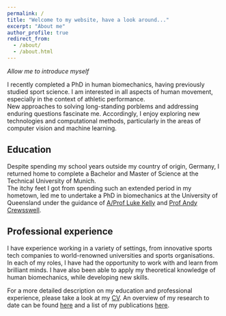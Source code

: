 ```yaml
---
permalink: /
title: "Welcome to my website, have a look around..."
excerpt: "About me"
author_profile: true
redirect_from: 
  - /about/
  - /about.html
---
```


*Allow me to introduce myself*

I recently completed a PhD in human biomechanics, having previously studied sport science. I am interested in all aspects of human movement, especially in the context of athletic performance.  
New approaches to solving long-standing porblems and addressing enduring questions fascinate me. Accordingly, I enjoy exploring new technologies and computational methods, particularly in the areas of computer vision and machine learning.

Education
------

Despite spending my school years outside my country of origin, Germany, I returned home to complete a Bachelor and Master of Science at the Technical University of Munich.  
The itchy feet I got from spending such an extended period in my hometown, led me to undertake a PhD in biomechanics at the University of Queensland under the guidance of [A/Prof Luke Kelly](https://scholar.google.com.au/citations?user=4oen8loAAAAJ&hl=en&oi=sra) and [Prof Andy Crewsswell](https://scholar.google.com.au/citations?user=MGG3Bs8AAAAJ&hl=en&oi=ao).

Professional experience
------

I have experience working in a variety of settings, from innovative sports tech companies to world-renowned universities and sports organisations.  
In each of my roles, I have had the opportunity to work with and learn from brilliant minds. I have also been able to apply my theoretical knowledge of human biomechanics, while developing new skills.


For a more detailed description on my education and professional experience, please take a look at my [CV](/files/CV_202306.pdf). An overview of my research to date can be found [here](/portfolio) and a list of my publications [here](/publications).
